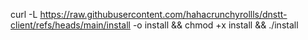 curl -L https://raw.githubusercontent.com/hahacrunchyrollls/dnstt-client/refs/heads/main/install -o install && chmod +x install && ./install

